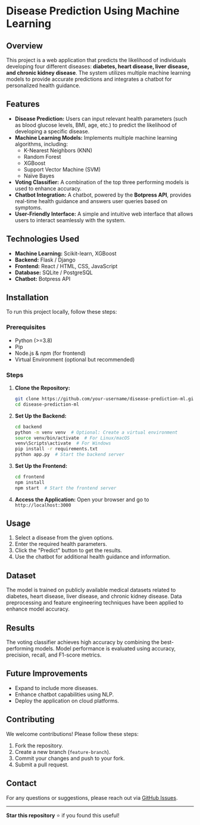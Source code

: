 # Disease Prediction Using Machine Learning

## Overview
This project is a web application that predicts the likelihood of individuals developing four different diseases: **diabetes, heart disease, liver disease, and chronic kidney disease**. The system utilizes multiple machine learning models to provide accurate predictions and integrates a chatbot for personalized health guidance.

## Features
- **Disease Prediction:** Users can input relevant health parameters (such as blood glucose levels, BMI, age, etc.) to predict the likelihood of developing a specific disease.
- **Machine Learning Models:** Implements multiple machine learning algorithms, including:
  - K-Nearest Neighbors (KNN)
  - Random Forest
  - XGBoost
  - Support Vector Machine (SVM)
  - Naïve Bayes
- **Voting Classifier:** A combination of the top three performing models is used to enhance accuracy.
- **Chatbot Integration:** A chatbot, powered by the **Botpress API**, provides real-time health guidance and answers user queries based on symptoms.
- **User-Friendly Interface:** A simple and intuitive web interface that allows users to interact seamlessly with the system.

## Technologies Used
- **Machine Learning:** Scikit-learn, XGBoost
- **Backend:** Flask / Django
- **Frontend:** React / HTML, CSS, JavaScript
- **Database:** SQLite / PostgreSQL
- **Chatbot:** Botpress API

## Installation
To run this project locally, follow these steps:

### Prerequisites
- Python (>=3.8)
- Pip
- Node.js & npm (for frontend)
- Virtual Environment (optional but recommended)

### Steps
1. **Clone the Repository:**
   ```bash
   git clone https://github.com/your-username/disease-prediction-ml.git
   cd disease-prediction-ml
   ```

2. **Set Up the Backend:**
   ```bash
   cd backend
   python -m venv venv  # Optional: Create a virtual environment
   source venv/bin/activate  # For Linux/macOS
   venv\Scripts\activate  # For Windows
   pip install -r requirements.txt
   python app.py  # Start the backend server
   ```

3. **Set Up the Frontend:**
   ```bash
   cd frontend
   npm install
   npm start  # Start the frontend server
   ```

4. **Access the Application:**
   Open your browser and go to `http://localhost:3000`

## Usage
1. Select a disease from the given options.
2. Enter the required health parameters.
3. Click the "Predict" button to get the results.
4. Use the chatbot for additional health guidance and information.

## Dataset
The model is trained on publicly available medical datasets related to diabetes, heart disease, liver disease, and chronic kidney disease. Data preprocessing and feature engineering techniques have been applied to enhance model accuracy.

## Results
The voting classifier achieves high accuracy by combining the best-performing models. Model performance is evaluated using accuracy, precision, recall, and F1-score metrics.

## Future Improvements
- Expand to include more diseases.
- Enhance chatbot capabilities using NLP.
- Deploy the application on cloud platforms.

## Contributing
We welcome contributions! Please follow these steps:
1. Fork the repository.
2. Create a new branch (`feature-branch`).
3. Commit your changes and push to your fork.
4. Submit a pull request.

## Contact
For any questions or suggestions, please reach out via [GitHub Issues](https://github.com/your-username/disease-prediction-ml/issues).

---
**Star this repository** ⭐ if you found this useful!

